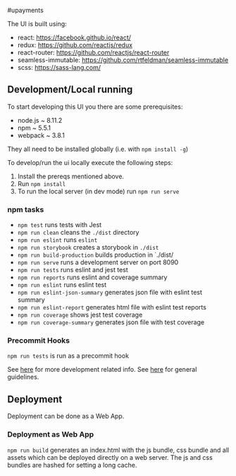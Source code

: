 #upayments 

The UI is built using:

 * react: https://facebook.github.io/react/
 * redux: https://github.com/reactjs/redux
 * react-router: https://github.com/reactjs/react-router
 * seamless-immutable: https://github.com/rtfeldman/seamless-immutable
 * scss: https://sass-lang.com/

## Development/Local running

To start developing this UI you there are some prerequisites:

* node.js ~ 8.11.2
* npm ~ 5.5.1
* webpack ~ 3.8.1

They all need to be installed globally (i.e. with `npm install -g`)

To develop/run the ui locally execute the following steps:

1. Install the prereqs mentioned above.
3. Run `npm install`
4. To run the local server (in dev mode) run `npm run serve`

### npm tasks

- `npm test` runs tests with Jest
- `npm run clean` cleans the `./dist` directory
- `npm run eslint` runs `eslint`
- `npm run storybook` creates a storybook in `./dist`
- `npm run build-production` builds production in `./dist/
- `npm run serve` runs a development server on port 8090
- `npm run tests` runs eslint and jest test
- `npm run reports` runs eslint and coverage summary
- `npm run eslint` runs eslint test
- `npm run eslint-json-summary` generates json file with eslint test summary
- `npm run eslint-report` generates html file with eslint test reports
- `npm run coverage` shows jest test coverage
- `npm run coverage-summary` generates json file with test coverage

### Precommit Hooks

`npm run tests` is run as a precommit hook

See [here](docs/DEVELOPMENT.md) for more development related info.
See [here](docs/GUIDELINES.md) for general guidelines.

## Deployment

Deployment can be done as a Web App.

### Deployment as Web App

`npm run build` generates an index.html with the js bundle, css bundle and all assets which can be deployed directly on a web server. The js and css bundles are hashed for setting a long cache.

